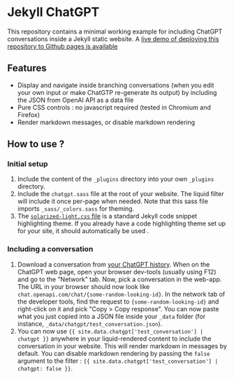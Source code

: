 # Jekyll ChatGPT

This repository contains a minimal working example for including ChatGPT conversations inside a Jekyll static website. A [live demo of deploying this repository to Github pages is available](https://pierre-couy.dev/jekyll-chatgpt)

## Features

- Display and navigate inside branching conversations (when you edit your own input or make ChatGTP re-generate its output) by including the JSON from OpenAI API as a data file
- Pure CSS controls : no javascript required (tested in Chromium and Firefox)
- Render markdown messages, or disable markdown rendering

## How to use ?

### Initial setup

1. Include the content of the `_plugins` directory into your own `_plugins` directory.
2. Include the `chatgpt.sass` file at the root of your website. The liquid filter will include it once per-page when needed. Note that this sass file imports `_sass/_colors.sass` for theming.
3. The [`solarized-light.css` file](https://gist.github.com/nicolashery/5765395) is a standard Jekyll code snippet highlighting theme. If you already have a code highlighting theme set up for your site, it should automatically be used .

### Including a conversation

1. Download a conversation from [your ChatGPT history](https://chat.openai.com/). When on the ChatGPT web page, open your browser dev-tools (usually using F12) and go to the "Network" tab. Now, pick a conversation in the web-app. The URL in your browser should now look like `chat.openapi.com/chat/{some-random-looking-id}`. In the network tab of the developer tools, find the request to `{some-random-looking-id}` and right-click on it and pick "Copy > Copy response". You can now paste what you just copied into a JSON file inside your `_data` folder (for instance, `_data/chatgpt/test_conversation.json`).
2. You can now use `{{ site.data.chatgpt['test_conversation'] | chatgpt }}` anywhere in your liquid-rendered content to include the conversation in your website. This will render markdown in messages by default. You can disable markdown rendering by passing the `false` argument to the filter : `{{ site.data.chatgpt['test_conversation'] | chatgpt: false }}`.
